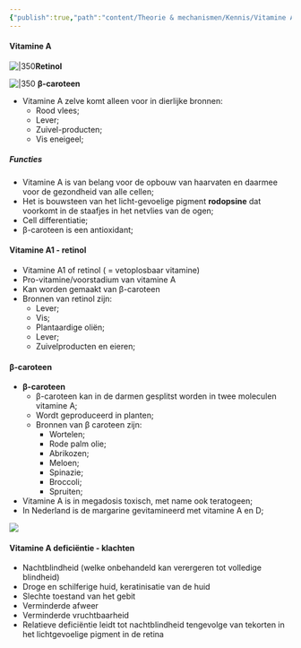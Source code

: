 ```yaml
---
{"publish":true,"path":"content/Theorie & mechanismen/Kennis/Vitamine A.md","permalink":"/content/theorie-and-mechanismen/kennis/vitamine-a/"}
---
```


#### Vitamine A
![|350](https://i.imgur.com/1CCCtfX.png)**Retinol**

![|350](https://i.imgur.com/RZ0W0Et.png)
**β-caroteen**

- Vitamine A zelve komt alleen voor in dierlijke bronnen: 
	- Rood vlees; 
	- Lever;
	- Zuivel-producten;
	- Vis eneigeel;

##### Functies
- Vitamine A is van belang voor de opbouw van haarvaten en daarmee voor de gezondheid van alle cellen;
- Het is bouwsteen van het licht-gevoelige pigment **rodopsine** dat voorkomt in de staafjes in het netvlies van de ogen;
- Cell differentiatie;
- β-caroteen is een antioxidant;

#### Vitamine A1 - retinol
- Vitamine A1 of retinol ( = vetoplosbaar vitamine)
- Pro-vitamine/voorstadium van vitamine A
- Kan worden gemaakt van β-caroteen
- Bronnen van retinol zijn:
	 - Lever;
	 - Vis;
	 - Plantaardige oliën;
	 - Lever;
	 - Zuivelproducten en eieren;

#### β-caroteen
-   **β-caroteen**
    - β-caroteen kan in de darmen gesplitst worden in twee moleculen vitamine A;
    - Wordt geproduceerd in planten;
    -   Bronnen van β caroteen zijn:
        -   Wortelen;
        -   Rode palm olie;
        -   Abrikozen;
        -   Meloen;
        -   Spinazie;
        -   Broccoli;
        -   Spruiten;
-   Vitamine A is in megadosis toxisch, met name ook teratogeen;
-   In Nederland is de margarine gevitamineerd met vitamine A en D;

![](https://i.imgur.com/igwaZLV.png)


#### Vitamine A deficiëntie - klachten

- Nachtblindheid (welke onbehandeld kan verergeren tot volledige blindheid)
- Droge en schilferige huid, keratinisatie van de huid
- Slechte toestand van het gebit
- Verminderde afweer
- Verminderde vruchtbaarheid
- Relatieve deficiëntie leidt tot nachtblindheid tengevolge van tekorten in het lichtgevoelige pigment in de retina


